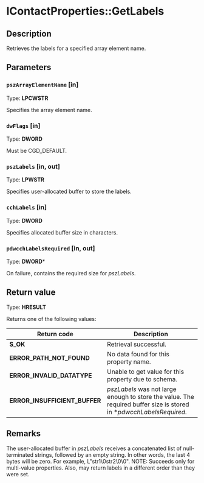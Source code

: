 # IContactProperties::GetLabels

## Description

Retrieves the labels for a specified array element name.

## Parameters

### `pszArrayElementName` [in]

Type: **LPCWSTR**

Specifies the array element name.

### `dwFlags` [in]

Type: **DWORD**

Must be CGD_DEFAULT.

### `pszLabels` [in, out]

Type: **LPWSTR**

Specifies user-allocated buffer to store the labels.

### `cchLabels` [in]

Type: **DWORD**

Specifies allocated buffer size in characters.

### `pdwcchLabelsRequired` [in, out]

Type: **DWORD***

On failure, contains the required size for *pszLabels*.

## Return value

Type: **HRESULT**

Returns one of the following values:

| Return code | Description |
| --- | --- |
| **S_OK** | Retrieval successful. |
| **ERROR_PATH_NOT_FOUND** | No data found for this property name. |
| **ERROR_INVALID_DATATYPE** | Unable to get value for this property due to schema. |
| **ERROR_INSUFFICIENT_BUFFER** | *pszLabels* was not large enough to store the value. The required buffer size is stored in **pdwcchLabelsRequired*. |

## Remarks

The user-allocated buffer in *pszLabels* receives a concatenated list of null-terminated strings, followed by an empty string. In other words, the last 4 bytes will be zero. For example, L"str1\0str2\0\0". NOTE: Succeeds only for multi-value properties. Also, may return labels in a different order than they were set.
